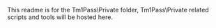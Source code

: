 This readme is for the Tm1Pass\Private folder, Tm1Pass\Private related scripts and tools will be hosted here.